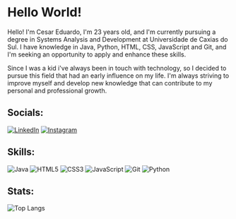 <div style="justify-content: center;">
<h1>Hello World!</h1>
</div>

Hello! I'm Cesar Eduardo, I'm 23 years old, and I'm currently pursuing a degree in Systems Analysis and Development at Universidade de Caxias do Sul. I have knowledge in Java, Python, HTML, CSS, JavaScript and Git, and I'm seeking an opportunity to apply and enhance these skills.

Since I was a kid i've always been in touch with technology, so I decided to pursue this field that had an early influence on my life. I'm always striving to improve myself and develop new knowledge that can contribute to my personal and professional growth.

## Socials:
[![LinkedIn](https://img.shields.io/badge/LinkedIn-0A66C2.svg?style=for-the-badge&logo=LinkedIn&logoColor=white)](https://www.linkedin.com/in/cesar-eduardo1/)
[![Instagram](https://img.shields.io/badge/Instagram-E4405F.svg?style=for-the-badge&logo=Instagram&logoColor=white)](https://www.instagram.com/ceduardo013/)

## Skills:
![Java](https://img.shields.io/badge/java-%23ED8B00.svg?style=for-the-badge&logo=openjdk&logoColor=white)
![HTML5](https://img.shields.io/badge/HTML5-E34F26.svg?style=for-the-badge&logo=HTML5&logoColor=white)
![CSS3](https://img.shields.io/badge/CSS3-1572B6.svg?style=for-the-badge&logo=CSS3&logoColor=white)
![JavaScript](https://img.shields.io/badge/JavaScript-F7DF1E.svg?style=for-the-badge&logo=JavaScript&logoColor=black)
![Git](https://img.shields.io/badge/Git-F05032.svg?style=for-the-badge&logo=Git&logoColor=white)
![Python](https://img.shields.io/badge/python-3670A0?style=for-the-badge&logo=python&logoColor=ffdd54)



## Stats:
![Top Langs](https://github-readme-stats-git-masterrstaa-rickstaa.vercel.app/api/top-langs/?username=ceza01&layout=compact&bg_color=000&border_color=30A3DC&title_color=fff&text_color=FFF)

<!--
**ceza01/ceza01** is a ✨ _special_ ✨ repository because its `README.md` (this file) appears on your GitHub profile.

Here are some ideas to get you started:

- 🔭 I’m currently working on ...
- 🌱 I’m currently learning ...
- 👯 I’m looking to collaborate on ...
- 🤔 I’m looking for help with ...
- 💬 Ask me about ...
- 📫 How to reach me: ...
- 😄 Pronouns: ...
- ⚡ Fun fact: ...
-->

